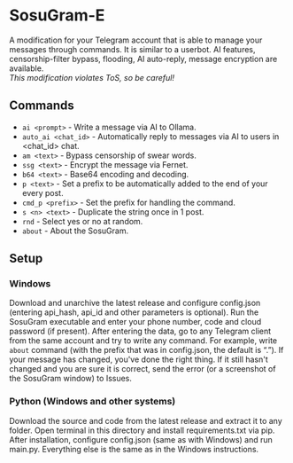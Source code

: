 # SosuGram-E
A modification for your Telegram account that is able to manage your messages through commands. It is similar to a userbot. AI features, censorship-filter bypass, flooding, AI auto-reply, message encryption are available. \
*This modification violates ToS, so be careful!*
## Commands
- `ai <prompt>` - Write a message via AI to Ollama.
- `auto_ai <chat_id>` - Automatically reply to messages via AI to users in <chat_id> chat.
- `am <text>` - Bypass censorship of swear words.
- `ssg <text>` - Encrypt the message via Fernet.
- `b64 <text>` - Base64 encoding and decoding.
- `p <text>` - Set a prefix to be automatically added to the end of your every post.
- `cmd_p <prefix>` - Set the prefix for handling the command.
- `s <n> <text>` - Duplicate the <n> string once in 1 post.
- `rnd` - Select yes or no at random.
- `about` - About the SosuGram.
## Setup
### Windows
Download and unarchive the latest release and configure config.json (entering api_hash, api_id and other parameters is optional). Run the SosuGram executable and enter your phone number, code and cloud password (if present). After entering the data, go to any Telegram client from the same account and try to write any command. For example, write `about` command (with the prefix that was in config.json, the default is “.”). If your message has changed, you've done the right thing. If it still hasn't changed and you are sure it is correct, send the error (or a screenshot of the SosuGram window) to Issues.
### Python (Windows and other systems)
Download the source and code from the latest release and extract it to any folder. Open terminal in this directory and install requirements.txt via pip. After installation, configure config.json (same as with Windows) and run main.py. Everything else is the same as in the Windows instructions.
